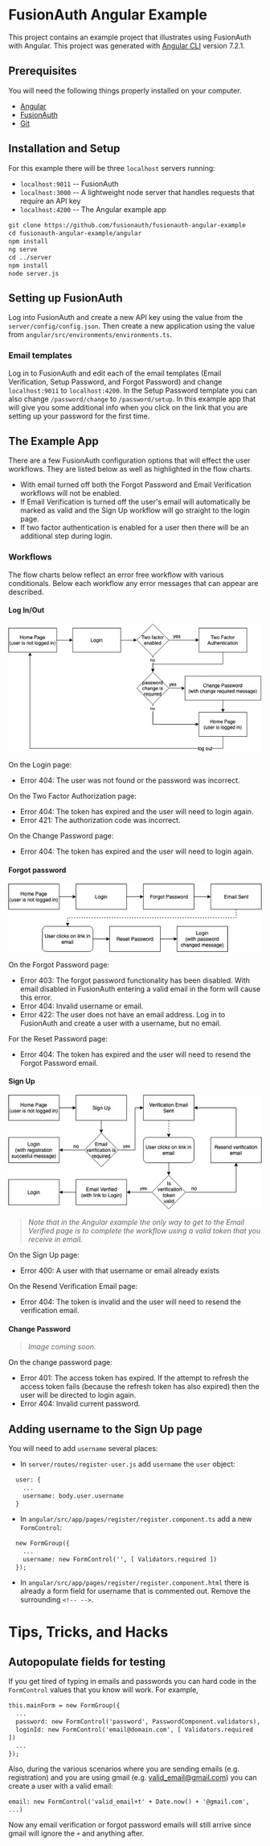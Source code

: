 # FusionAuth Angular Example

This project contains an example project that illustrates using FusionAuth with Angular.
This project was generated with [Angular CLI](https://github.com/angular/angular-cli) version 7.2.1.


## Prerequisites
You will need the following things properly installed on your computer.

* [Angular](http://angular.io/)
* [FusionAuth](http://fusionauth.io/)
* [Git](http://git-scm.com/)


## Installation and Setup
For this example there will be three `localhost` servers running:
* `localhost:9011` -- FusionAuth
* `localhost:3000` -- A lightweight node server that handles requests that require an API key
* `localhost:4200` -- The Angular example app

```
git clone https://github.com/fusionauth/fusionauth-angular-example
cd fusionauth-angular-example/angular
npm install
ng serve
cd ../server
npm install
node server.js
```


## Setting up FusionAuth
Log into FusionAuth and create a new API key using the value from the `server/config/config.json`.  Then create a new application using the value from `angular/src/environments/environments.ts`.

### Email templates
Log in to FusionAuth and edit each of the email templates (Email Verification, Setup Password, and Forgot Password) and change `localhost:9011` to `localhost:4200`.  In the Setup Password template you can also change `/password/change` to `/password/setup`.  In this example app that will give you some additional info when you click on the link that you are setting up your password for the first time.


## The Example App
There are a few FusionAuth configuration options that will effect the user workflows.  They are listed below as well as highlighted in the flow charts.

- With email turned off both the Forgot Password and Email Verification workflows will not be enabled.
- If Email Verification is turned off the user's email will automatically be marked as valid and the Sign Up workflow will go straight to the login page.
- If two factor authentication is enabled for a user then there will be an additional step during login.

### Workflows
The flow charts below reflect an error free workflow with various conditionals.  Below each workflow any error messages that can appear are described.

#### Log In/Out
![](images/FusionAuth%20Angular%20Example-Log%20in-Log%20out.png)

On the Login page:
* Error 404: The user was not found or the password was incorrect.

On the Two Factor Authorization page:
* Error 404: The token has expired and the user will need to login again.
* Error 421: The authorization code was incorrect.

On the Change Password page:
* Error 404: The token has expired and the user will need to login again.

#### Forgot password
![](images/FusionAuth%20Angular%20Example-Forgot%20Password.png)

On the Forgot Password page:
* Error 403: The forgot password functionality has been disabled.  With email disabled in FusionAuth entering a valid email in the form will cause this error.
* Error 404: Invalid username or email.
* Error 422: The user does not have an email address.  Log in to FusionAuth and create a user with a username, but no email.

For the Reset Password page:
* Error 404: The token has expired and the user will need to resend the Forgot Password email.

#### Sign Up
![](images/FusionAuth%20Angular%20Example-Sign%20Up.png)

> *Note that in the Angular example the only way to get to the Email Verified page is to complete the workflow using a valid token that you receive in email.*

On the Sign Up page:
* Error 400: A user with that username or email already exists

On the Resend Verification Email page:
* Error 404: The token is invalid and the user will need to resend the verification email.

#### Change Password
> *Image coming soon.*

On the change password page:
* Error 401: The access token has expired.  If the attempt to refresh the access token fails (because the refresh token has also expired) then the user will be directed to login again.
* Error 404: Invalid current password.


## Adding username to the Sign Up page
You will need to add `username` several places:

* In `server/routes/register-user.js` add `username` the `user` object:
```
  user: {
    ...
    username: body.user.username
  }
```

* In `angular/src/app/pages/register/register.component.ts` add a new `FormControl`:
```
  new FormGroup({
    ...
    username: new FormControl('', [ Validators.required ])
  });
```

* In `angular/src/app/pages/register/register.component.html` there is already a form field for username that is commented out.  Remove the surrounding `<!-- -->`.


# Tips, Tricks, and Hacks

## Autopopulate fields for testing
If you get tired of typing in emails and passwords you can hard code in the `FormControl` values that you know will work.  For example,
```
this.mainForm = new FormGroup({
  ...
  password: new FormControl('password', PasswordComponent.validators),
  loginId: new FormControl('email@domain.com', [ Validators.required ])
  ...
});
```
Also, during the various scenarios where you are sending emails (e.g. registration) and you are using gmail (e.g. valid_email@gmail.com) you can create a user with a valid email:
```
email: new FormControl('valid_email+t' + Date.now() + '@gmail.com', ...)
```
Now any email verification or forgot password emails will still arrive since gmail will ignore the `+` and anything after.
